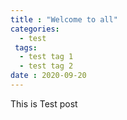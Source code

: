 ```yaml
---
title : "Welcome to all"
categories:
  - test
 tags:
  - test tag 1
  - test tag 2
date : 2020-09-20
---
```




This is Test post
